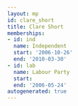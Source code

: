```yaml
---
layout: mp
id: clare_short
title: Clare Short
memberships:
- id: ind
  name: Independent
  start: '2006-10-26'
  end: '2010-03-30'
- id: lab
  name: Labour Party
  start: 
  end: '2006-05-24'
autogenerated: true
---
```

